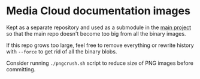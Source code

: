 # Media Cloud documentation images

Kept as a separate repository and used as a submodule in the [main project](https://github.com/mediacloud/backend) so that the main repo doesn't become too big from all the binary images.

If this repo grows too large, feel free to remove everything or rewrite history with `--force` to get rid of all the binary blobs.

Consider running `./pngcrush.sh` script to reduce size of PNG images before committing.

